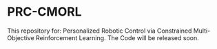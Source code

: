 # PRC-CMORL
This repository for: Personalized Robotic Control via Constrained Multi-Objective Reinforcement Learning. The Code will be released soon.
